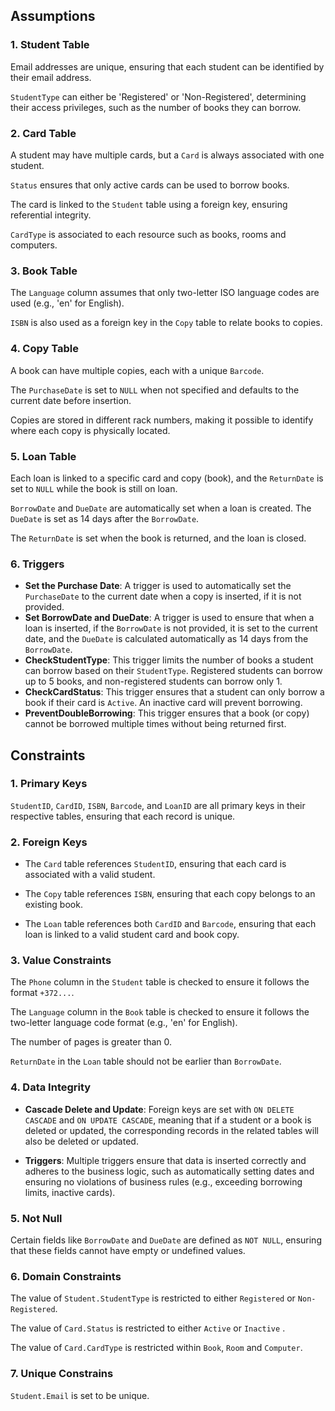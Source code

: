 ## Assumptions

### 1. Student Table

Email addresses are unique, ensuring that each student can be identified by their email address.

`StudentType` can either be 'Registered' or 'Non-Registered', determining their access privileges, such as the number of books they can borrow.

### 2. Card Table

A student may have multiple cards, but a `Card` is always associated with one student.

`Status` ensures that only active cards can be used to borrow books.

The card is linked to the `Student` table using a foreign key, ensuring referential integrity.

`CardType` is associated to each resource such as books, rooms and computers.

### 3. Book Table

The `Language` column assumes that only two-letter ISO language codes are used (e.g., 'en' for English).

`ISBN` is also used as a foreign key in the `Copy` table to relate books to copies.

### 4. Copy Table

A book can have multiple copies, each with a unique `Barcode`.

The `PurchaseDate` is set to `NULL` when not specified and defaults to the current date before insertion.

Copies are stored in different rack numbers, making it possible to identify where each copy is physically located.

### 5. Loan Table

Each loan is linked to a specific card and copy (book), and the `ReturnDate` is set to `NULL` while the book is still on loan.

`BorrowDate` and `DueDate` are automatically set when a loan is created. The `DueDate` is set as $14$ days after the `BorrowDate`.

The `ReturnDate` is set when the book is returned, and the loan is closed.

### 6. Triggers

- **Set the Purchase Date**: A trigger is used to automatically set the `PurchaseDate` to the current date when a copy is inserted, if it is not provided.
- **Set BorrowDate and DueDate**: A trigger is used to ensure that when a loan is inserted, if the `BorrowDate` is not provided, it is set to the current date, and the `DueDate` is calculated automatically as $14$ days from the `BorrowDate`.
- **CheckStudentType**: This trigger limits the number of books a student can borrow based on their `StudentType`. Registered students can borrow up to $5$ books, and non-registered students can borrow only $1$.
- **CheckCardStatus**: This trigger ensures that a student can only borrow a book if their card is `Active`. An inactive card will prevent borrowing.
- **PreventDoubleBorrowing**: This trigger ensures that a book (or copy) cannot be borrowed multiple times without being returned first.



## Constraints

### 1. Primary Keys

`StudentID`, `CardID`, `ISBN`, `Barcode`, and `LoanID` are all primary keys in their respective tables, ensuring that each record is unique.

### 2. Foreign Keys

- The `Card` table references `StudentID`, ensuring that each card is associated with a valid student.

- The `Copy` table references `ISBN`, ensuring that each copy belongs to an existing book.

- The `Loan` table references both `CardID` and `Barcode`, ensuring that each loan is linked to a valid student card and book copy.

### 3. Value Constraints

The `Phone` column in the `Student` table is checked to ensure it follows the format `+372...`.

The `Language` column in the `Book` table is checked to ensure it follows the two-letter language code format (e.g., 'en' for English).

The number of pages is greater than $0$.

`ReturnDate` in the `Loan` table should not be earlier than `BorrowDate`.

### 4. Data Integrity

- **Cascade Delete and Update**: Foreign keys are set with `ON DELETE CASCADE` and `ON UPDATE CASCADE`, meaning that if a student or a book is deleted or updated, the corresponding records in the related tables will also be deleted or updated.

- **Triggers**: Multiple triggers ensure that data is inserted correctly and adheres to the business logic, such as automatically setting dates and ensuring no violations of business rules (e.g., exceeding borrowing limits, inactive cards).

### 5. Not Null

Certain fields like `BorrowDate` and `DueDate` are defined as `NOT NULL`, ensuring that these fields cannot have empty or undefined values.

### 6. Domain Constraints

The value of `Student.StudentType` is restricted to either `Registered` or `Non-Registered`.

The value of `Card.Status` is restricted to either `Active` or `Inactive` .

The value of `Card.CardType` is restricted within `Book`, `Room` and `Computer`.

### 7. Unique Constrains

`Student.Email` is set to be unique.



